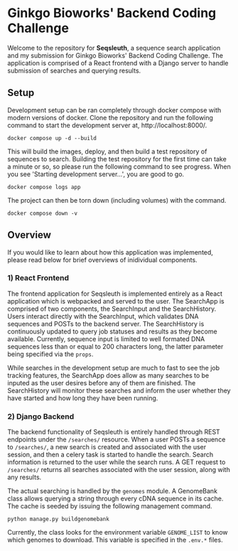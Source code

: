 # Ginkgo Bioworks' Backend Coding Challenge

Welcome to the repository for **Seqsleuth**, a sequence search application and my submission
for Ginkgo Bioworks' Backend Coding Challenge. The application is comprised of a React frontend
with a Django server to handle submission of searches and querying results.

## Setup

Development setup can be ran completely through docker compose with modern versions of docker.
Clone the repository and run the following command to start the development server at,
http://localhost:8000/.

```
docker compose up -d --build
```

This will build the images, deploy, and then build a test repository of sequences to search.
Building the test repository for the first time can take a minute or so, so please run the
following command to see progress. When you see 'Starting development server...', you are
good to go.

```
docker compose logs app
```

The project can then be torn down (including volumes) with the command.

```
docker compose down -v
```
## Overview

If you would like to learn about how this application was implemented, please read below for
brief overviews of inidividual components.

### 1) React Frontend

The frontend application for Seqsleuth is implemented entirely as a React application which
is webpacked and served to the user. The SearchApp is comprised of two components, the SearchInput
and the SearchHistory. Users interact directly with the SearchInput, which validates DNA sequences
and POSTs to the backend server. The SearchHistory is continuously updated to query job statuses and
results as they become available. Currently, sequence input is limited to well formated DNA sequences
less than or equal to 200 characters long, the latter parameter being specified via the `props`.

While searches in the development setup are much to fast to see the job tracking features,
the SearchApp does allow as many searches to be inputed as the user desires before any of
them are finished. The SearchHistory will monitor these searches and inform the user whether
they have started and how long they have been running.

### 2) Django Backend

The backend functionality of Seqsleuth is entirely handled through REST endpoints under the `/searches/`
resource. When a user POSTs a sequence to `/searches/`, a new search is created and associated with the
user session, and then a celery task is started to handle the search. Search information is returned to
the user while the search runs. A GET request to `/searches/` returns all searches associated with the
user session, along with any results.

The actual searching is handled by the `genomes` module. A GenomeBank class allows querying a string through
every cDNA sequence in its cache. The cache is seeded by issuing the following management command.

```
python manage.py buildgenomebank
```

Currently, the class looks for the environment variable `GENOME_LIST` to know which genomes to download.
This variable is specified in the `.env.*` files.
